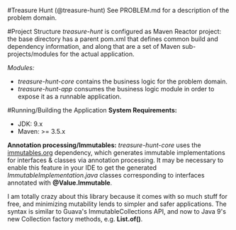 #Treasure Hunt (@treasure-hunt)
See PROBLEM.md for a description of the problem domain.

#Project Structure
*treasure-hunt* is configured as  Maven Reactor project: the base directory has a parent pom.xml 
that defines common build and dependency information, and along that are a set of Maven 
sub-projects/modules for the actual application.

*Modules:*
* *treasure-hunt-core* contains the business logic for the problem domain.
* *treasure-hunt-app* consumes the business logic module in order to expose it as a runnable
 application. 
 
#Running/Building the Application
__System Requirements:__
* JDK: 9.x
* Maven: >= 3.5.x

__Annotation processing/Immutables:__ 
*treasure-hunt-core* uses the [immutables.org](https://immutables.github.io/) dependency, which
generates immutable implementations for interfaces & classes via annotation processing. It may be 
necessary to enable this feature in your IDE to get the generated *ImmutableImplementation.java* 
classes corresponding to interfaces annotated with __@Value.Immutable__.

I am totally crazy about this library because it comes with so much stuff for free, and
minimizing mutability lends to simpler and safer applications. The syntax is similar to Guava's
ImmutableCollections API, and now to Java 9's new Collection factory methods, e.g. __List.of()__.
